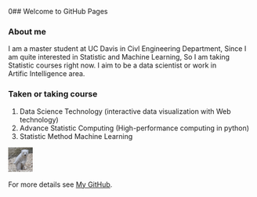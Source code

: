 0## Welcome to GitHub Pages


### About me
I am a master student at UC Davis in Civl Engineering Department, Since I am quite interested in Statistic and Machine Learning, So I am taking Statistic courses right now. I aim to be a data scientist or work in Artific Intelligence area.

### Taken or taking course

1. Data Science Technology (interactive data visualization with Web technology)
2. Advance Statistic Computing (High-performance computing in python)
3. Statistic Method Machine Learning

<img src="bear.jpg" alt="GitHub" title="GitHub,Social Coding" width="50" height="50" />

For more details see [My GitHub](https://github.com/wzxiong).
